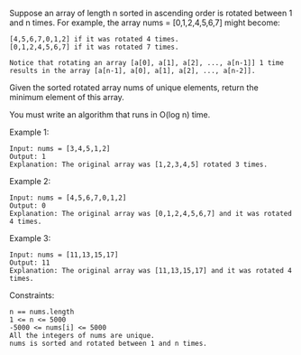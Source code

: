 Suppose an array of length n sorted in ascending order is rotated between 1 and n times. For example, the array nums = [0,1,2,4,5,6,7] might become:

    [4,5,6,7,0,1,2] if it was rotated 4 times.
    [0,1,2,4,5,6,7] if it was rotated 7 times.

    Notice that rotating an array [a[0], a[1], a[2], ..., a[n-1]] 1 time results in the array [a[n-1], a[0], a[1], a[2], ..., a[n-2]].

Given the sorted rotated array nums of unique elements, return the minimum element of this array.<br>

You must write an algorithm that runs in O(log n) time.<br>

Example 1:

    Input: nums = [3,4,5,1,2]
    Output: 1
    Explanation: The original array was [1,2,3,4,5] rotated 3 times.

Example 2:

    Input: nums = [4,5,6,7,0,1,2]
    Output: 0
    Explanation: The original array was [0,1,2,4,5,6,7] and it was rotated 4 times.

Example 3:

    Input: nums = [11,13,15,17]
    Output: 11
    Explanation: The original array was [11,13,15,17] and it was rotated 4 times.

Constraints:

    n == nums.length
    1 <= n <= 5000
    -5000 <= nums[i] <= 5000
    All the integers of nums are unique.
    nums is sorted and rotated between 1 and n times.
